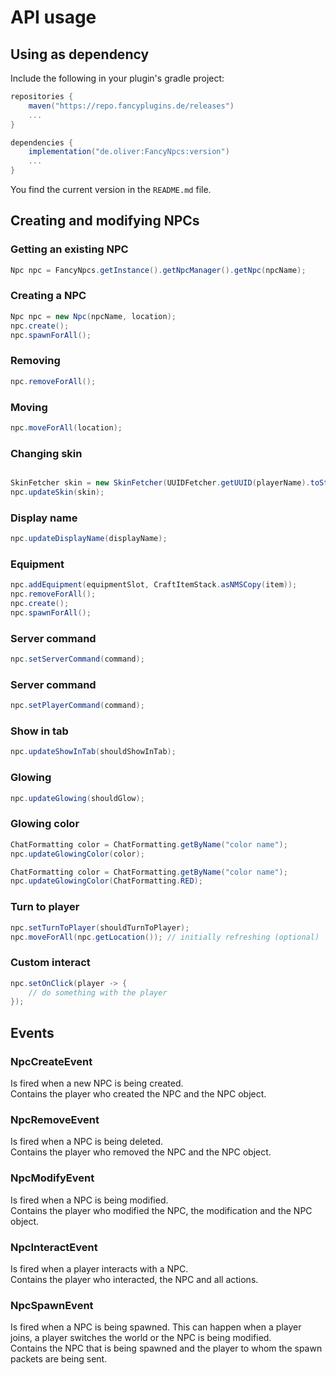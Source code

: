 # API usage

## Using as dependency

Include the following in your plugin's gradle project:
```gradle
repositories {
    maven("https://repo.fancyplugins.de/releases")
    ...
}

dependencies {
    implementation("de.oliver:FancyNpcs:version")
    ...
}
```

You find the current version in the `README.md` file.

## Creating and modifying NPCs

### Getting an existing NPC
```java
Npc npc = FancyNpcs.getInstance().getNpcManager().getNpc(npcName);
```

### Creating a NPC

```java
Npc npc = new Npc(npcName, location);
npc.create();
npc.spawnForAll();
```

### Removing

```java
npc.removeForAll();
```

### Moving

```java
npc.moveForAll(location);
```

### Changing skin

```java

SkinFetcher skin = new SkinFetcher(UUIDFetcher.getUUID(playerName).toString());
npc.updateSkin(skin);
```

### Display name

```java
npc.updateDisplayName(displayName);
```

### Equipment

```java
npc.addEquipment(equipmentSlot, CraftItemStack.asNMSCopy(item));
npc.removeForAll();
npc.create();
npc.spawnForAll();
```

### Server command

```java
npc.setServerCommand(command);
```

### Server command

```java
npc.setPlayerCommand(command);
```

### Show in tab

```java
npc.updateShowInTab(shouldShowInTab);
```

### Glowing

```java
npc.updateGlowing(shouldGlow);
```

### Glowing color

```java
ChatFormatting color = ChatFormatting.getByName("color name");
npc.updateGlowingColor(color);
```

```java
ChatFormatting color = ChatFormatting.getByName("color name");
npc.updateGlowingColor(ChatFormatting.RED);
```

### Turn to player

```java
npc.setTurnToPlayer(shouldTurnToPlayer);
npc.moveForAll(npc.getLocation()); // initially refreshing (optional)
```

### Custom interact

```java
npc.setOnClick(player -> {
    // do something with the player
});
```

## Events

### NpcCreateEvent

Is fired when a new NPC is being created.<br>
Contains the player who created the NPC and the NPC object.

### NpcRemoveEvent

Is fired when a NPC is being deleted.<br>
Contains the player who removed the NPC and the NPC object.

### NpcModifyEvent

Is fired when a NPC is being modified.<br>
Contains the player who modified the NPC, the modification and the NPC object.

### NpcInteractEvent

Is fired when a player interacts with a NPC.<br>
Contains the player who interacted, the NPC and all actions.

### NpcSpawnEvent

Is fired when a NPC is being spawned. This can happen when a player joins, a player switches the world or the NPC is being modified.<br>
Contains the NPC that is being spawned and the player to whom the spawn packets are being sent.
